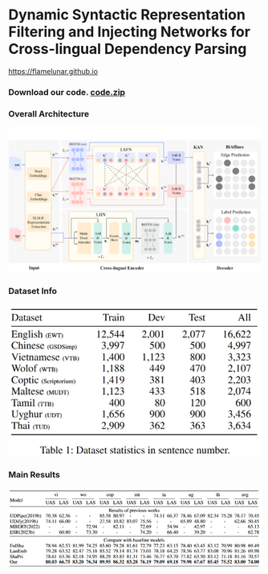 # **Dynamic Syntactic Representation Filtering and Injecting Networks for Cross-lingual Dependency Parsing**
https://flamelunar.github.io

### Download our code. [code.zip](https://codeload.github.com/noteljj/noteljj.github.io/zip/refs/heads/main)
<!--https://github.com/user-attachments/files/16456745/exp-conll-maincode.zip-->

### Overall Architecture
<img src="our%20model.jpg" alt="overall architecture">
<!--# Overall Architecture. ![overall architecture](https://github.com/noteljj/noteljj.github.io/blob/main/our%20model.jpg)-->

### Dataset Info
<img src="dataset%20info.png" alt="dataset">
<!--Dataset Info. ![dataset](https://github.com/noteljj/noteljj.github.io/blob/main/dataset%20info.png)-->

### Main Results
<img src="main%20results.png" alt="main results">
<!--Main Results. ![main results](https://github.com/noteljj/noteljj.github.io/blob/main/main%20results.png)-->
